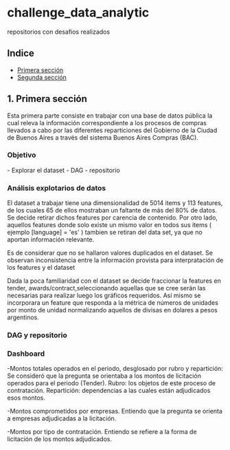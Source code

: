 # challenge_data_analytic
repositorios con desafios realizados

## Indice

- [Primera sección](#sec_1)
- [Segunda sección](#sec_2)

<a id="sec_1"> </a>

<h2> 1. Primera sección </h2>
<p style="font:10px"> Esta primera parte consiste en trabajar con una base de datos pública la cual releva la información correspondiente a los procesos de compras llevados a cabo por las diferentes reparticiones del Gobierno de la Ciudad de Buenos Aires a través del sistema Buenos Aires Compras (BAC).</p>

<h3> Objetivo </h3>
- Explorar el dataset
- DAG
- repositorio 

<h3> Análisis explotarios de datos </h3>
El dataset a trabajar tiene una dimensionalidad de 5014 items y 113 features, de los cuales 65 de ellos mostraban un faltante de más del 80% de datos. Se decide retirar dichos features por carencia de contenido. Por otro lado, aquellos features donde solo existe un mismo valor en todos sus items ( ejemplo [language] = 'es' )  tambien se retiran del data set, ya que no aportan información relevante.<br>

Es de considerar que no se hallaron valores duplicados en el dataset. Se observan inconsistencia entre la información provista para interpratación de los features y el dataset<br>

Dada la poca familiaridad con el dataset se decide fraccionar la features en tender, awards/contract,seleccionando aquellas que se cree serán las necesarias para realizar luego los gráficos requeridos. Así mismo se incorporara un feature que responda a la métrica de números de unidades por monto de unidad normalizando aquellos de divisas en dolares a pesos argentinos.<br>

<h3>DAG y repositorio </h3>

<h3> Dashboard </h3>

-Montos totales operados en el periodo, desglosado por rubro y repartición: Se consideró que la pregunta se orientaba a los montos de licitación operados para el periodo (Tender). Rubro: los objetos de este proceso de contratación.   Repartición: dependencias a las cuales están adjudicados esos montos.<br>

-Montos comprometidos por empresas. Entiendo que la pregunta se orienta a empresas adjudicadas a la licitación.<br> 

-Montos por tipo de contratación. Entiendo se refiere a la forma de licitación de los montos adjudicados. <br>

